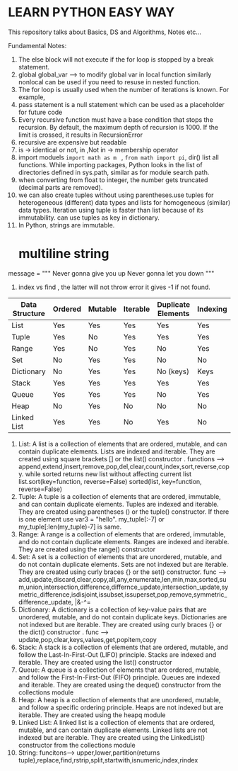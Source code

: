 # LEARN PYTHON EASY WAY
This repository talks about Basics, DS and Algorithms, Notes etc...

Fundamental Notes:

1. The else block will not execute if the for loop is stopped by a break statement.
1. global global_var --> to modify global var in local function similarly nonlocal can be used if you need to resuse in nested function.
1. The for loop is usually used when the number of iterations is known. For example,
1. pass statement is a null statement which can be used as a placeholder for future code
1. Every recursive function must have a base condition that stops the recursion. By default, the maximum depth of recursion is 1000. If the limit is crossed, it results in RecursionError
1. recursive are expensive but readable
1. is -> identical or not, in ,Not in -> membership operator
1. import moduels `import math as m ` , `from math import pi`, dir() list all functions. While importing packages, Python looks in the list of directories defined in sys.path, similar as for module search path.
1. when converting from float to integer, the number gets truncated (decimal parts are removed).
1. we can also create tuples without using parentheses.use tuples for heterogeneous (different) data types and lists for homogeneous (similar) data types. Iteration using tuple is faster than list because of its immutability. can use tuples as key in dictionary.
1. In Python, strings are immutable.
   # multiline string 
message = """
Never gonna give you up
Never gonna let you down
"""
1. index vs find , the latter will not throw error it gives -1 if not found.


| Data Structure | Ordered | Mutable | Iterable | Duplicate Elements | Indexing |
|----------------|---------|---------|----------|--------------------|----------|
| List           | Yes     | Yes     | Yes      | Yes                | Yes      |
| Tuple          | Yes     | No      | Yes      | Yes                | Yes      |
| Range          | Yes     | No      | Yes      | No                 | Yes      |
| Set            | No      | Yes     | Yes      | No                 | No       |
| Dictionary     | No      | Yes     | Yes      | No (keys)          | Keys     |
| Stack	         | Yes	   | Yes	 | Yes	    | Yes	             | Yes      |
| Queue	         | Yes	   | Yes	 | Yes	    | No	             | Yes      |
| Heap	         | No	   | Yes	 | No	    | No	             | No       |
| Linked List	 | Yes	   | Yes	 | No	    | Yes	             | No       |


1. List: A list is a collection of elements that are ordered, mutable, and can contain duplicate elements. Lists are indexed and iterable. They are created using square brackets [] or the list() constructor . functions --> append,extend,insert,remove,pop,del,clear,count,index,sort,reverse,copy. while sorted returns new list without affecting current list
    list.sort(key=function, reverse=False)
    sorted(list, key=function, reverse=False)
2. Tuple: A tuple is a collection of elements that are ordered, immutable, and can contain duplicate elements. Tuples are indexed and iterable. They are created using parentheses () or the tuple() constructor. If there is one element use var3 = "hello". my_tuple[:-7] or my_tuple[:len(my_tuple)-7] is same.
3. Range: A range is a collection of elements that are ordered, immutable, and do not contain duplicate elements. Ranges are indexed and iterable. They are created using the range() constructor 
4. Set: A set is a collection of elements that are unordered, mutable, and do not contain duplicate elements. Sets are not indexed but are iterable. They are created using curly braces {} or the set() constructor. func --> add,update,discard,clear,copy,all,any,enumerate,len,min,max,sorted,sum,union,intersection,difference,differnce_update,intersection_update,symetric_difference,isdisjoint,issubset,issuperset,pop,remove,symmetric_difference_update, |&-^=
5. Dictionary: A dictionary is a collection of key-value pairs that are unordered, mutable, and do not contain duplicate keys. Dictionaries are not indexed but are iterable. They are created using curly braces {} or the dict() constructor . func --> update,pop,clear,keys,values,get,popitem,copy
6. Stack: A stack is a collection of elements that are ordered, mutable, and follow the Last-In-First-Out (LIFO) principle. Stacks are indexed and iterable. They are created using the list() constructor 
7. Queue: A queue is a collection of elements that are ordered, mutable, and follow the First-In-First-Out (FIFO) principle. Queues are indexed and iterable. They are created using the deque() constructor from the collections module 
8. Heap: A heap is a collection of elements that are unordered, mutable, and follow a specific ordering principle. Heaps are not indexed but are iterable. They are created using the heapq module 
9.  Linked List: A linked list is a collection of elements that are ordered, mutable, and can contain duplicate elements. Linked lists are not indexed but are iterable. They are created using the LinkedList() constructor from the collections module 
10. String: funcitons--> upper,lower,partition(returns tuple),replace,find,rstrip,split,startwith,isnumeric,index,rindex